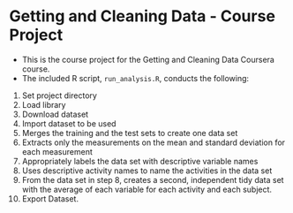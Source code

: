 Getting and Cleaning Data - Course Project
==========================================

* This is the course project for the Getting and Cleaning Data Coursera course.
* The included R script, `run_analysis.R`, conducts the following:

1. Set project directory
2. Load library
3. Download dataset
4. Import dataset to be used
5. Merges the training and the test sets to create one data set
6. Extracts only the measurements on the mean and standard deviation for each measurement
7. Appropriately labels the data set with descriptive variable names
8. Uses descriptive activity names to name the activities in the data set
9. From the data set in step 8, creates a second, independent tidy data set with the average of each variable for each activity and each subject.
10. Export Dataset.